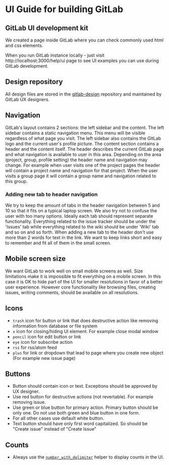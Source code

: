 # UI Guide for building GitLab

## GitLab UI development kit

We created a page inside GitLab where you can check commonly used html and css elements.

When you run GitLab instance locally - just visit http://localhost:3000/help/ui page to see UI examples
you can use during GitLab development.

## Design repository

All design files are stored in the [gitlab-design](https://gitlab.com/gitlab-org/gitlab-design)
repository and maintained by GitLab UX designers.

## Navigation

GitLab's layout contains 2 sections: the left sidebar and the content. The left sidebar contains a static navigation menu.
This menu will be visible regardless of what page you visit. The left sidebar also contains the GitLab logo
and the current user's profile picture. The content section contains a header and the content itself.
The header describes the current GitLab page and what navigation is
available to user in this area. Depending on the area (project, group, profile setting) the header name and navigation may change. For example when user visits one of the
project pages the header will contain a project name and navigation for that project. When the user visits a group page it will contain a group name and navigation related to this group.

### Adding new tab to header navigation

We try to keep the amount of tabs in the header navigation between 5 and 10 so that it fits on a typical laptop screen. We also try not to confuse the user with too many options. Ideally each
tab should represent separate functionality. Everything related to the issue
tracker should be under the 'Issues' tab while everything related to the wiki should
be under 'Wiki' tab and so on and so forth.
When adding a new tab to the header don't use more than 2 words for text in the link.
We want to keep links short and easy to remember and fit all of them in the small screen.

## Mobile screen size

We want GitLab to work well on small mobile screens as well. Size limitations make it is impossible to fit everything on a mobile screen. In this case it is OK to hide
part of the UI for smaller resolutions in favor of a better user experience.
However core functionality like browsing files, creating issues, writing comments, should
be available on all resolutions.

## Icons

* `trash` icon for button or link that does destructive action like removing
information from database or file system
* `x` icon for closing/hiding UI element. For example close modal window
* `pencil` icon for edit button or link
* `eye` icon for subscribe action
* `rss` for rss/atom feed
* `plus` for link or dropdown that lead to page where you create new object (For example new issue page)


## Buttons

* Button should contain icon or text. Exceptions should be approved by UX designer.
* Use red button for destructive actions (not revertable). For example removing issue.
* Use green or blue button for primary action. Primary button should be only one.
Do not use both green and blue button in one form.
* For all other cases use default white button.
* Text button should have only first word capitalized. So should be "Create issue" instead of "Create Issue"

## Counts

* Always use the [`number_with_delimiter`][number_with_delimiter] helper to
  display counts in the UI.

[number_with_delimiter]: http://api.rubyonrails.org/classes/ActionView/Helpers/NumberHelper.html#method-i-number_with_delimiter
